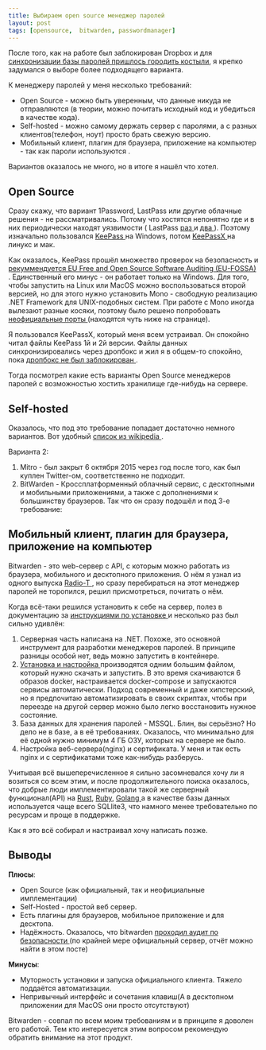 ```yaml
---
title: Выбираем open source менеджер паролей
layout: post
tags: [opensource,  bitwarden, passwordmanager]
---
```

После того, как на работе был заблокирован Dropbox и для [синхронизации базы паролей пришлось городить костыли](/2018/08/06/check-password-database-async.html), я крепко задумался о выборе более подходящего варианта.

К менеджеру паролей у меня несколько требований:

* Open Source -  можно быть уверенным, что данные никуда не отправляются (в теории, можно почитать исходный код и убедиться в качестве кода).
* Self-hosted - можно самому держать сервер с паролями, а с разных клиентов(телефон, ноут) просто брать свежую версию.
* Мобильный клиент, плагин для браузера, приложение на компьютер - так как пароли используются .

Вариантов оказалось не много, но в итоге я нашёл что хотел.
<!--more-->

## Open Source

Сразу скажу, что вариант 1Password, LastPass или другие облачные решения - не рассматривались. Потому что хостятся непонятно где и в них периодически находят уязвимости ( LastPass [ раз ](https://habr.com/post/357304/) и [ два ](https://habr.com/company/defconru/blog/260383/)). Поэтому изначально пользовался [ KeePass ](https://keepass.info/) на Windows, потом [ KeePassX ](https://www.keepassx.org/) на линукс и мак.

Как оказалось, KeePass прошёл множество проверок на безопасность и [ рекуммендуется EU Free and Open Source Software Auditing (EU-FOSSA) ](https://keepass.info/ratings.html). Единственный его минус - он работает только на Windows. Для того, чтобы запустить на Linux или MacOS можно воспользоваться второй версией, но для этого нужно установить Mono - свободную реализацию .NET Framework для UNIX-подобных систем. При работе с Mono иногда вылезают разные косяки, поэтому было решено попробовать [ неофициальные порты ](https://keepass.info/download.html)(находятся чуть ниже на странице).

Я пользовался KeePassX, который меня всем устраивал. Он спокойно читал файлы KeePass 1й и 2й версии. Файлы данных синхронизировались через дропбокс и жил я в общем-то спокойно, пока [ дропбокс не был заблокирован ](/2018/08/06/check-password-database-async.html).

Тогда посмотрел какие есть варианты Open Source менеджеров паролей с возможностью хостить хранилище где-нибудь на сервере.

## Self-hosted

Оказалось, что под это требование попадает достаточно немного вариантов. Вот удобный [ список из wikipedia ](https://en.wikipedia.org/wiki/List_of_password_managers#Basic_Information).

Варианта 2:
1. Mitro - был закрыт 6 октября 2015 через год после того, как был куплен Twitter-ом, соответственно не подходит.
2. BitWarden - Кроссплатформенный облачный сервис, с десктопными и мобильными приложениями, а также с дополнениями к большинству браузеров. Так что он сразу подошёл и под 3-е требование:


## Мобильный клиент, плагин для браузера, приложение на компьютер

Bitwarden - это web-сервер с API, с которым можно работать из браузера, мобильного и десктопного приложения. О нём я узнал из одного выпуска [ Radio-T ](https://radio-t.com/p/2018/07/14/podcast-606/), но сразу перебираться на этот менеджер паролей не торопился, решил присмотреться, почитать о нём.

Когда всё-таки решился установить к себе на сервер, полез в документацию за [ инструкциями по установке ](https://help.bitwarden.com/article/install-on-premise/) и несколько раз был сильно удивлён:

1. Серверная часть написана на .NET. Похоже, это основной инструмент для разработки менеджеров паролей. В принципе разницы особой нет, ведь можно запустить в контейнере.
2. [ Установка и настройка ](https://help.bitwarden.com/article/install-on-premise/) производятся одним большим файлом, который нужно скачать и запустить. В это время скачиваются 6 образов docker, настраивается docker-compose и запускаются сервисы автоматически. Подход современный и даже хипстерский, но я предпочитаю автоматизировать в своих скриптах, чтобы при переезде на другой сервер можно было легко восстановить нужное состояние.
3. База данных для хранения паролей - MSSQL. Блин, вы серьёзно? Но дело не в базе, а в её требованиях. Оказалось, что минимально для её одной нужно минимум 4 ГБ ОЗУ, которых на сервере не было.
4. Настройка веб-сервера(nginx) и сертификата. У меня и так есть nginx и с сертификатами тоже как-нибудь разберусь.

Учитывая всё вышеперечисленное я сильно засомневался хочу ли я возиться со всем этим, и после продолжительного поиска оказалось, что добрые люди имплементировали такой же серверный функционал(API) на [Rust](https://github.com/dani-garcia/bitwarden_rs), [Ruby](https://github.com/jcs/rubywarden), [ Golang ](https://github.com/VictorNine/bitwarden-go) а в качестве базы данных используется чаще всего SQLlite3, что намного менее требовательно по ресурсам и проще в поддержке.

Как я это всё собирал и настраивал хочу написать позже.

## Выводы

**Плюсы**:
- Open Source (как официальный, так и неофициальные имплементации)
- Self-Hosted - простой веб сервер.
- Есть плагины для браузеров, мобильное приложение и для десктопа.
- Надёжность. Оказалось, что bitwarden [ проходил аудит по безопасности ](https://blog.bitwarden.com/bitwarden-completes-third-party-security-audit-c1cc81b6d33)(по крайней мере официальный сервер, отчёт можно найти в этом посте)

**Минусы**:
- Муторность установки и запуска официального клиента. Тяжело поддаётся автоматизации.
- Непривычный интерфейс и сочетания клавиш(А в десктопном приложении для MacOS они просто отсутствуют)

Bitwarden - совпал по всем моим требованиям и в принципе я доволен его работой. Тем кто интересуется этим вопросом рекомендую обратить внимание на этот продукт.

